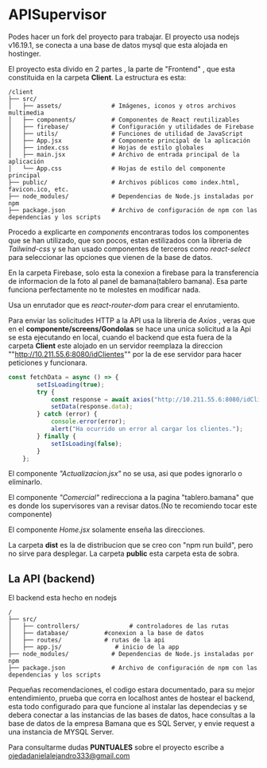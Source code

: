 # APISupervisor

Podes hacer un fork del proyecto para trabajar. El proyecto usa nodejs v16.19.1, se conecta a una base de datos mysql que esta alojada en hostinger.

El proyecto esta divido en 2 partes , la parte de "Frontend" , que esta constituida en la carpeta **Client**. La estructura es esta:

```text
/client
├── src/
│   ├── assets/              # Imágenes, iconos y otros archivos multimedia
│   ├── components/          # Componentes de React reutilizables
│   ├── firebase/            # Configuración y utilidades de Firebase
│   ├── utils/               # Funciones de utilidad de JavaScript
│   ├── App.jsx              # Componente principal de la aplicación
│   ├── index.css            # Hojas de estilo globales
│   ├── main.jsx             # Archivo de entrada principal de la aplicación
│   └── App.css              # Hojas de estilo del componente principal
├── public/                  # Archivos públicos como index.html, favicon.ico, etc.
├── node_modules/            # Dependencias de Node.js instaladas por npm
├── package.json             # Archivo de configuración de npm con las dependencias y los scripts
```

Procedo a explicarte en _components_ encontraras todos los componentes que se han utilizado, que son pocos, estan estilizados con la libreria de _Tailwind-css_
y se han usado componentes de terceros como *react-select* para seleccionar las opciones que vienen de la base de datos.

En la carpeta Firebase, solo esta la conexion a firebase para la transferencia de informacion de la foto al panel de bamana(tablero bamana).
Esa parte funciona perfectamente no te molestes en modificar nada.

Usa un enrutador que es _react-router-dom_ para crear el enrutamiento.

Para enviar las solicitudes HTTP a la API usa la libreria de _Axios_ , veras que en el **componente/screens/Gondolas** se hace una unica solicitud a la Api 
se esta ejecutando en local, cuando el backend que esta fuera de la carpeta **Client** este alojado en un servidor reemplaza la direccion ""http://10.211.55.6:8080/idClientes"" 
por la de ese servidor para hacer peticiones y funcionara.

```jsx
const fetchData = async () => {
		setIsLoading(true);
		try {
			const response = await axios("http://10.211.55.6:8080/idClientes");
			setData(response.data);
		} catch (error) {
			console.error(error);
			alert("Ha ocurrido un error al cargar los clientes.");
		} finally {
			setIsLoading(false);
		}
	};
```

El componente _"Actualizacion.jsx"_ no se usa, asi que podes ignorarlo o eliminarlo.

El componente _"Comercial"_ redirecciona a la pagina "tablero.bamana" que es donde los supervisores van a revisar datos.(No te recomiendo tocar este componente)

El componente _Home.jsx_ solamente enseña las direcciones.

La carpeta **dist** es la de distribucion que se creo con "npm run build", pero no sirve para desplegar.
La carpeta **public** esta carpeta esta de sobra.

## La API (backend)
El backend esta hecho en nodejs 

```text
/
├── src/
│   ├── controllers/              # controladores de las rutas
│   ├── database/          #conexion a la base de datos
│   ├── routes/            # rutas de la api
│   ├── app.js/               # inicio de la app
├── node_modules/            # Dependencias de Node.js instaladas por npm
├── package.json             # Archivo de configuración de npm con las dependencias y los scripts
```

Pequeñas recomendaciones, el codigo estara documentado, para su mejor entendimiento, prueba que corra en localhost antes de hostear el backend, esta todo configurado para que funcione al instalar las dependecias y se debera conectar a las instancias de las bases de datos, hace consultas a la base de datos de la empresa Bamana que es SQL Server, y envie request a una instancia de MYSQL Server.

Para consultarme dudas **PUNTUALES** sobre el proyecto escribe a ojedadanielalejandro333@gmail.com
